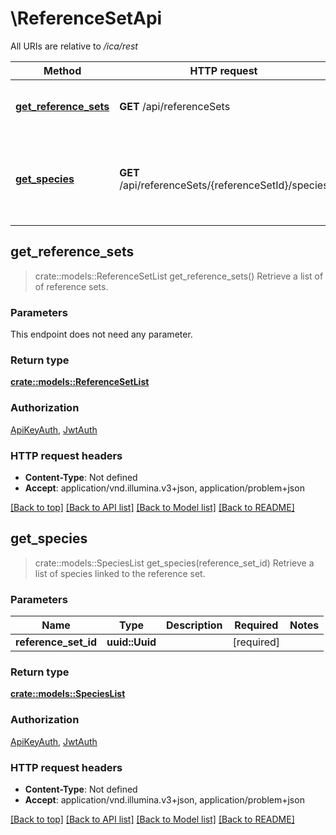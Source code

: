 # \ReferenceSetApi

All URIs are relative to */ica/rest*

Method | HTTP request | Description
------------- | ------------- | -------------
[**get_reference_sets**](ReferenceSetApi.md#get_reference_sets) | **GET** /api/referenceSets | Retrieve a list of of reference sets.
[**get_species**](ReferenceSetApi.md#get_species) | **GET** /api/referenceSets/{referenceSetId}/species | Retrieve a list of species linked to the reference set.



## get_reference_sets

> crate::models::ReferenceSetList get_reference_sets()
Retrieve a list of of reference sets.

### Parameters

This endpoint does not need any parameter.

### Return type

[**crate::models::ReferenceSetList**](ReferenceSetList.md)

### Authorization

[ApiKeyAuth](../README.md#ApiKeyAuth), [JwtAuth](../README.md#JwtAuth)

### HTTP request headers

- **Content-Type**: Not defined
- **Accept**: application/vnd.illumina.v3+json, application/problem+json

[[Back to top]](#) [[Back to API list]](../README.md#documentation-for-api-endpoints) [[Back to Model list]](../README.md#documentation-for-models) [[Back to README]](../README.md)


## get_species

> crate::models::SpeciesList get_species(reference_set_id)
Retrieve a list of species linked to the reference set.

### Parameters


Name | Type | Description  | Required | Notes
------------- | ------------- | ------------- | ------------- | -------------
**reference_set_id** | **uuid::Uuid** |  | [required] |

### Return type

[**crate::models::SpeciesList**](SpeciesList.md)

### Authorization

[ApiKeyAuth](../README.md#ApiKeyAuth), [JwtAuth](../README.md#JwtAuth)

### HTTP request headers

- **Content-Type**: Not defined
- **Accept**: application/vnd.illumina.v3+json, application/problem+json

[[Back to top]](#) [[Back to API list]](../README.md#documentation-for-api-endpoints) [[Back to Model list]](../README.md#documentation-for-models) [[Back to README]](../README.md)


